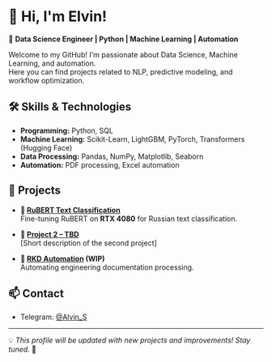 # 👋 Hi, I'm Elvin! 

🚀 **Data Science Engineer | Python | Machine Learning | Automation**

Welcome to my GitHub! I'm passionate about Data Science, Machine Learning, and automation.  
Here you can find projects related to NLP, predictive modeling, and workflow optimization.  

## 🛠 Skills & Technologies
- **Programming:** Python, SQL  
- **Machine Learning:** Scikit-Learn, LightGBM, PyTorch, Transformers (Hugging Face)  
- **Data Processing:** Pandas, NumPy, Matplotlib, Seaborn  
- **Automation:** PDF processing, Excel automation  

## 📂 Projects
- **🧠 [RuBERT Text Classification](https://github.com/DarkVeles/RuBERT-text-classification)**  
  Fine-tuning RuBERT on **RTX 4080** for Russian text classification.  

- **🔢 [Project 2 – TBD](https://github.com/DarkVeles/Project2)**  
  [Short description of the second project]  

- **📜 [RKD Automation](https://github.com/DarkVeles/RKD-automation) (WIP)**  
  Automating engineering documentation processing.  

## 📫 Contact
- Telegram: [@Alvin_S](https://t.me/Alvin_S)  

---
💡 *This profile will be updated with new projects and improvements! Stay tuned.* 🚀
